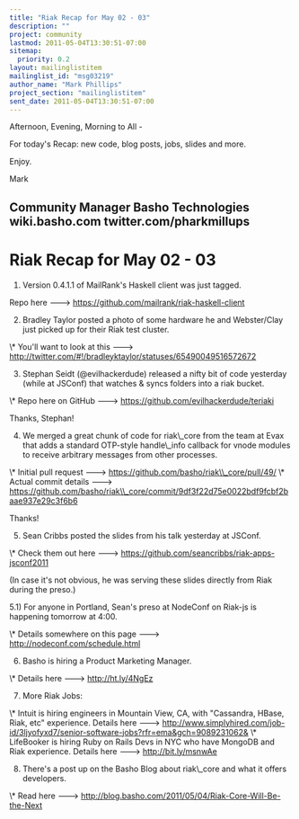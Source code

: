 ```yaml
---
title: "Riak Recap for May 02 - 03"
description: ""
project: community
lastmod: 2011-05-04T13:30:51-07:00
sitemap:
  priority: 0.2
layout: mailinglistitem
mailinglist_id: "msg03219"
author_name: "Mark Phillips"
project_section: "mailinglistitem"
sent_date: 2011-05-04T13:30:51-07:00
---
```



Afternoon, Evening, Morning to All -

For today's Recap: new code, blog posts, jobs, slides and more.

Enjoy.

Mark

Community Manager
Basho Technologies
wiki.basho.com
twitter.com/pharkmillups
------------------------------------

Riak Recap for May 02 - 03
====================

1) Version 0.4.1.1 of MailRank's Haskell client was just tagged.

Repo here ---&gt; https://github.com/mailrank/riak-haskell-client

2) Bradley Taylor posted a photo of some hardware he and Webster/Clay
just picked up for their Riak test cluster.

\\* You'll want to look at this ---&gt;
http://twitter.com/#!/bradleyktaylor/statuses/65490049516572672

3) Stephan Seidt (@evilhackerdude) released a nifty bit of code
yesterday (while at JSConf) that watches & syncs folders into a riak
bucket.

\\* Repo here on GitHub ---&gt; https://github.com/evilhackerdude/teriaki

Thanks, Stephan!

4) We merged a great chunk of code for riak\\_core from the team at Evax
that adds a standard OTP-style handle\\_info callback for vnode modules
to receive arbitrary messages from other processes.

\\* Initial pull request ---&gt; https://github.com/basho/riak\\_core/pull/49/
\\* Actual commit details ---&gt;
https://github.com/basho/riak\\_core/commit/9df3f22d75e0022bdf9fcbf2baae937e29c3f6b6

Thanks!

5) Sean Cribbs posted the slides from his talk yesterday at JSConf.

\\* Check them out here ---&gt; https://github.com/seancribbs/riak-apps-jsconf2011

(In case it's not obvious, he was serving these slides directly from
Riak during the preso.)

5.1) For anyone in Portland, Sean's preso at NodeConf on Riak-js is
happening tomorrow at 4:00.

\\* Details somewhere on this page ---&gt; http://nodeconf.com/schedule.html

6) Basho is hiring a Product Marketing Manager.

\\* Details here ---&gt; http://ht.ly/4NgEz

7) More Riak Jobs:

\\* Intuit is hiring engineers in Mountain View, CA, with "Cassandra,
HBase, Riak, etc" experience. Details here ---&gt;
http://www.simplyhired.com/job-id/3ljyofyxd7/senior-software-jobs?rfr=ema&gch=9089231062&
\\* LifeBooker is hiring Ruby on Rails Devs in NYC who have MongoDB and
Riak experience. Details here ---&gt; http://bit.ly/msnwAe

8) There's a post up on the Basho Blog about riak\\_core and what it
offers developers.

\\* Read here ---&gt; http://blog.basho.com/2011/05/04/Riak-Core-Will-Be-the-Next

